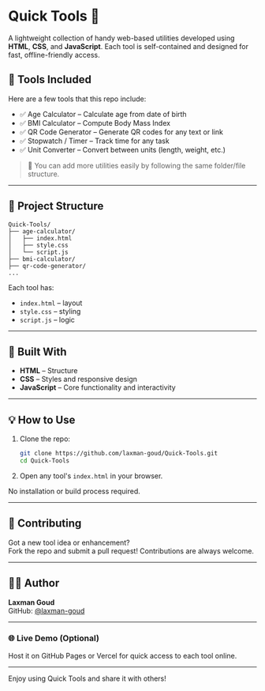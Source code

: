 # Quick Tools 🔧

A lightweight collection of handy web-based utilities developed using **HTML**, **CSS**, and **JavaScript**. Each tool is self-contained and designed for fast, offline-friendly access.

## 🚀 Tools Included

Here are a few tools that this repo include:

- ✅ Age Calculator – Calculate age from date of birth
- ✅ BMI Calculator – Compute Body Mass Index
- ✅ QR Code Generator – Generate QR codes for any text or link
- ✅ Stopwatch / Timer – Track time for any task
- ✅ Unit Converter – Convert between units (length, weight, etc.)

> 📌 You can add more utilities easily by following the same folder/file structure.

---

## 📁 Project Structure

```
Quick-Tools/
├── age-calculator/
│   ├── index.html
│   ├── style.css
│   └── script.js
├── bmi-calculator/
├── qr-code-generator/
...
```

Each tool has:
- `index.html` – layout
- `style.css` – styling
- `script.js` – logic

---

## 🧰 Built With

- **HTML** – Structure
- **CSS** – Styles and responsive design
- **JavaScript** – Core functionality and interactivity
---

## 💡 How to Use

1. Clone the repo:
   ```bash
   git clone https://github.com/laxman-goud/Quick-Tools.git
   cd Quick-Tools
   ```
2. Open any tool's `index.html` in your browser.

No installation or build process required.

---

## 🤝 Contributing

Got a new tool idea or enhancement?  
Fork the repo and submit a pull request! Contributions are always welcome.

---

## 👨‍💻 Author

**Laxman Goud**  
GitHub: [@laxman-goud](https://github.com/laxman-goud)

---

### 🌐 Live Demo (Optional)

Host it on GitHub Pages or Vercel for quick access to each tool online.

---

Enjoy using Quick Tools and share it with others!
